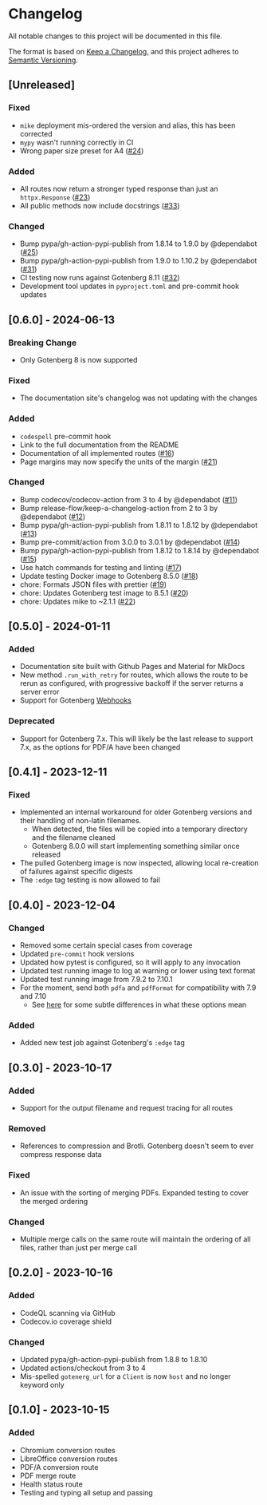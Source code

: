 # Changelog

All notable changes to this project will be documented in this file.

The format is based on [Keep a Changelog](https://keepachangelog.com/en/1.1.0/),
and this project adheres to [Semantic Versioning](https://semver.org/spec/v2.0.0.html).

## [Unreleased]

### Fixed

- `mike` deployment mis-ordered the version and alias, this has been corrected
- `mypy` wasn't running correctly in CI
- Wrong paper size preset for A4 ([#24](https://github.com/stumpylog/gotenberg-client/pull/24))

### Added

- All routes now return a stronger typed response than just an `httpx.Response` ([#23](https://github.com/stumpylog/gotenberg-client/pull/23))
- All public methods now include docstrings ([#33](https://github.com/stumpylog/gotenberg-client/pull/33))

### Changed

- Bump pypa/gh-action-pypi-publish from 1.8.14 to 1.9.0 by @dependabot ([#25](https://github.com/stumpylog/gotenberg-client/pull/25))
- Bump pypa/gh-action-pypi-publish from 1.9.0 to 1.10.2 by @dependabot ([#31](https://github.com/stumpylog/gotenberg-client/pull/31))
- CI testing now runs against Gotenberg 8.11 ([#32](https://github.com/stumpylog/gotenberg-client/pull/32))
- Development tool updates in `pyproject.toml` and pre-commit hook updates

## [0.6.0] - 2024-06-13

### Breaking Change

- Only Gotenberg 8 is now supported

### Fixed

- The documentation site's changelog was not updating with the changes

### Added

- `codespell` pre-commit hook
- Link to the full documentation from the README
- Documentation of all implemented routes ([#16](https://github.com/stumpylog/gotenberg-client/pull/16))
- Page margins may now specify the units of the margin ([#21](https://github.com/stumpylog/gotenberg-client/pull/21))

### Changed

- Bump codecov/codecov-action from 3 to 4 by @dependabot ([#11](https://github.com/stumpylog/gotenberg-client/pull/11))
- Bump release-flow/keep-a-changelog-action from 2 to 3 by @dependabot ([#12](https://github.com/stumpylog/gotenberg-client/pull/12))
- Bump pypa/gh-action-pypi-publish from 1.8.11 to 1.8.12 by @dependabot ([#13](https://github.com/stumpylog/gotenberg-client/pull/13))
- Bump pre-commit/action from 3.0.0 to 3.0.1 by @dependabot ([#14](https://github.com/stumpylog/gotenberg-client/pull/14))
- Bump pypa/gh-action-pypi-publish from 1.8.12 to 1.8.14 by @dependabot ([#15](https://github.com/stumpylog/gotenberg-client/pull/15))
- Use hatch commands for testing and linting ([#17](https://github.com/stumpylog/gotenberg-client/pull/17))
- Update testing Docker image to Gotenberg 8.5.0 ([#18](https://github.com/stumpylog/gotenberg-client/pull/18))
- chore: Formats JSON files with prettier ([#19](https://github.com/stumpylog/gotenberg-client/pull/19))
- chore: Updates Gotenberg test image to 8.5.1 ([#20](https://github.com/stumpylog/gotenberg-client/pull/20))
- chore: Updates mike to ~2.1.1 ([#22](https://github.com/stumpylog/gotenberg-client/pull/22))

## [0.5.0] - 2024-01-11

### Added

- Documentation site built with Github Pages and Material for MkDocs
- New method `.run_with_retry` for routes, which allows the route to be rerun as configured, with progressive backoff if the server returns a server error
- Support for Gotenberg [Webhooks](https://gotenberg.dev/docs/webhook)

### Deprecated

- Support for Gotenberg 7.x. This will likely be the last release to support 7.x, as the options for PDF/A have been changed

## [0.4.1] - 2023-12-11

### Fixed

- Implemented an internal workaround for older Gotenberg versions and their handling of non-latin filenames.
  - When detected, the files will be copied into a temporary directory and the filename cleaned
  - Gotenberg 8.0.0 will start implementing something similar once released
- The pulled Gotenberg image is now inspected, allowing local re-creation of failures against specific digests
- The `:edge` tag testing is now allowed to fail

## [0.4.0] - 2023-12-04

### Changed

- Removed some certain special cases from coverage
- Updated `pre-commit` hook versions
- Updated how pytest is configured, so it will apply to any invocation
- Updated test running image to log at warning or lower using text format
- Updated test running image from 7.9.2 to 7.10.1
- For the moment, send both `pdfa` and `pdfFormat` for compatibility with 7.9 and 7.10
  - See [here](https://github.com/stumpylog/gotenberg-client/issues/5#issuecomment-1839081129) for some subtle differences in what these options mean

### Added

- Added new test job against Gotenberg's `:edge` tag

## [0.3.0] - 2023-10-17

### Added

- Support for the output filename and request tracing for all routes

### Removed

- References to compression and Brotli. Gotenberg doesn't seem to ever compress response data

### Fixed

- An issue with the sorting of merging PDFs. Expanded testing to cover the merged ordering

### Changed

- Multiple merge calls on the same route will maintain the ordering of all files, rather than just per merge call

## [0.2.0] - 2023-10-16

### Added

- CodeQL scanning via GitHub
- Codecov.io coverage shield

### Changed

- Updated pypa/gh-action-pypi-publish from 1.8.8 to 1.8.10
- Updated actions/checkout from 3 to 4
- Mis-spelled `gotenerg_url` for a `Client` is now `host` and no longer keyword only

## [0.1.0] - 2023-10-15

### Added

- Chromium conversion routes
- LibreOffice conversion routes
- PDF/A conversion route
- PDF merge route
- Health status route
- Testing and typing all setup and passing
